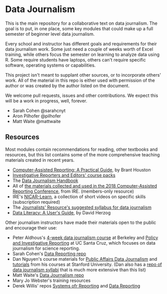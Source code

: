 # Data Journalism



This is the main repository for a collaborative text on data journalism.  The goal is to put, in one place, some key modules that could make up a full semester of beginner level data journalism.

Every school and instructor has different goals and requirements for their data journalism work. Some just need a couple of weeks worth of Excel training, while others focus the semester on learning to analyze data using R. Some require students have laptops, others can't require specific software, operating systems or capabilities.

This project isn't meant to supplant other sources, or to incorporate others' work. All of the material in this repo is either used with permission of the author or was created by the author listed on the document.

We welcome pull requests, issues and other contributions. We expect this will be a work in progress, well, forever.

- Sarah Cohen @sarahcnyt
- Aron Pilhofer @pilhofer
- Matt Waite @mattwaite

## Resources

Most modules contain recommendations for reading, other textbooks and resources, but this list contains some of the more comprehensive teaching materials created in recent years.

* [Computer-Assisted Reporting: A Practical Guide](https://datajournalismhandbook.org/), by Brant Houston
* [Investigative Reporters and Editors' course packs](https://ire.org/coursepacks/)
* The [Data Journalism Handbook](https://datajournalismhandbook.org/)
* All of [the materials collected and used in the 2018 Computer-Assisted Reporting Conference](https://ire.org/blog/car-conference-blog/2018/03/16/nicar18-resources-available-online/), from IRE. (members-only resource)
* IRE's [NICAR-Learn](https://learn.ire.org/), a collection of short videos on specific skills (subscription required)
* The [Journalists' Resource's suggested syllabus for data journalism](https://journalistsresource.org/syllabi/data-journalism-visualization-mapping-ethics-syllabus)
* [Data Literacy: A User's Guide](https://www.amazon.com/Data-Literacy-David-L-Herzog/dp/1483333469), by David Herzog

Other journalism instructors have made their materials open to the public and encourage their use:

* Peter Aldhous's [4-week data journalism course](http://paldhous.github.io/ucb/2016/intro-data/index.html) at Berkeley and [Policy and Investigative Reporting](http://paldhous.github.io/ucsc/2016/investigative-policy/) at UC Santa Cruz, which focuses on data journalism for science reporting.
* Sarah Cohen's [Data Reporting repo](https://sarahcnyt.github.io/data-reporting/)
* Dan Nguyen's course materials for [Public Affairs Data Journalism](http://2017.padjo.org/)  and [tutorials](http://www.padjo.org/tutorials/) from his courses at Stanford University. (Dan also has a [repo of data journalism syllabi](https://github.com/dannguyen/journalism-syllabi) that is much more extensive than this list)
* Matt Waite's [Data Journalism repo](https://github.com/mattwaite/JOUR307-Data-Journalism)
* Mary Jo Webster's training resources
* Derek Willis' repos [Systems ofr Reporting](https://github.com/dwillis/systems-for-reporting) and  [Data Reporting](http://dwillis.github.io/data-reporting/outline.html)

